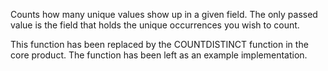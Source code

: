 Counts how many unique values show up in a given field.  The only passed value is the field that holds the unique occurrences you wish to count.

This function has been replaced by the COUNTDISTINCT function in the core product.  The function has been left as an example implementation.